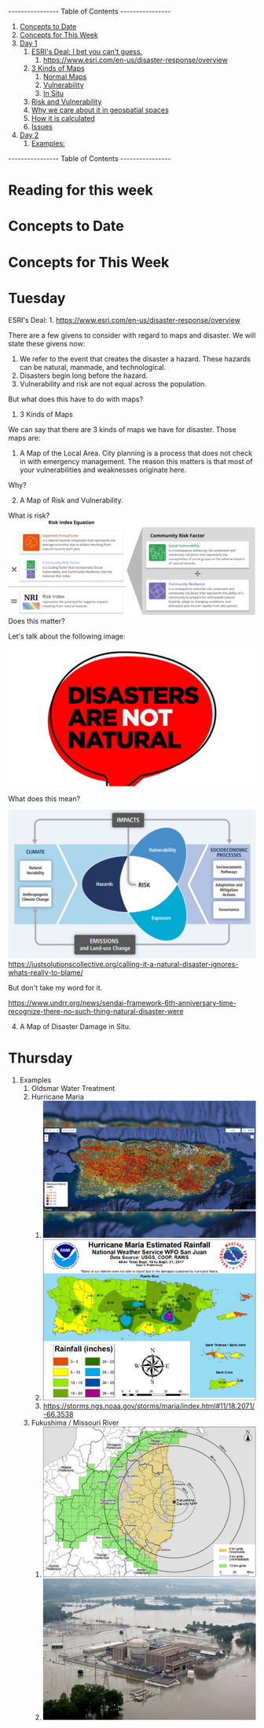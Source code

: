 ---------------- Table of Contents ---------------- 

1. [Concepts to Date](#midterm)
2. [Concepts for This Week](#thisweek)
1. [Day 1](#day1)
	1. [ESRI's Deal: I bet you can't guess.](#)
		1. https://www.esri.com/en-us/disaster-response/overview
	2. [3 Kinds of Maps](#)
		1. [Normal Maps](#)
		2. [Vulnerability](#)
		3. [In Situ](#)
	3. [Risk and Vulnerability](#)
	4. [Why we care about it in geospatial spaces](#)
	5. [How it is calculated](#)
	6. [Issues](#)
3. [Day 2](#day2)
	1. [Examples:](#)
	

---------------- Table of Contents ---------------- 
# <a id="reading"></a>Reading for this week

# <a id="midterm"></a>Concepts to Date

# <a id = "today"></a>Concepts for This Week 
# <a id="day1"></a>Tuesday 
ESRI's Deal: 
		1. https://www.esri.com/en-us/disaster-response/overview
		
There are a few givens to consider with regard to maps and disaster. We will state these givens now: 

1. We refer to the event that creates the disaster a hazard. These hazards can be natural, manmade, and technological.
2. Disasters begin long before the hazard. 
3. Vulnerability and risk are not equal across the population. 

But what does this have to do with maps? 

1. 3 Kinds of Maps

We can say that there are 3 kinds of maps we have for disaster. Those maps are: 

1. A Map of the Local Area.
City planning is a process that does not check in with emergency management. The reason this matters is that most of your vulnerabilities and weaknesses originate here.

Why?

2. A Map of Risk and Vulnerability.

What is risk?
![](/images/Risk_Index_Calculation.svg)
Does this matter?

Let's talk about the following image: 

![](/images/notnat.jpeg)

What does this mean?

![](/images/nosuchmodel.png)
https://justsolutionscollective.org/calling-it-a-natural-disaster-ignores-whats-really-to-blame/ 

But don't take my word for it.

https://www.undrr.org/news/sendai-framework-6th-anniversary-time-recognize-there-no-such-thing-natural-disaster-were

4. A Map of Disaster Damage in Situ.

# <a id="day2"></a>Thursday 
1. Examples
	1. Oldsmar Water Treatment
	2. Hurricane Maria
		1. ![](/images/mariatree.jpeg)
		2. ![](/images/mariarain.jpg)
		3. https://storms.ngs.noaa.gov/storms/maria/index.html#11/18.2071/-66.3538
	4. Fukushima / Missouri River
		1. ![](/images/fuku.jpg)
		2. ![](/images/nebnuc.webp)